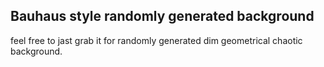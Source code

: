## Bauhaus style randomly generated background

feel free to jast grab it for randomly generated dim geometrical chaotic background. 
